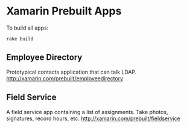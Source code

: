 # Xamarin Prebuilt Apps

To build all apps:

```shell
rake build
```

## Employee Directory

Prototypical contacts application that can talk LDAP.
http://xamarin.com/prebuilt/employeedirectory

## Field Service

A field service app containing a list of assignments.  Take photos, signatures, record hours, etc.
http://xamarin.com/prebuilt/fieldservice
